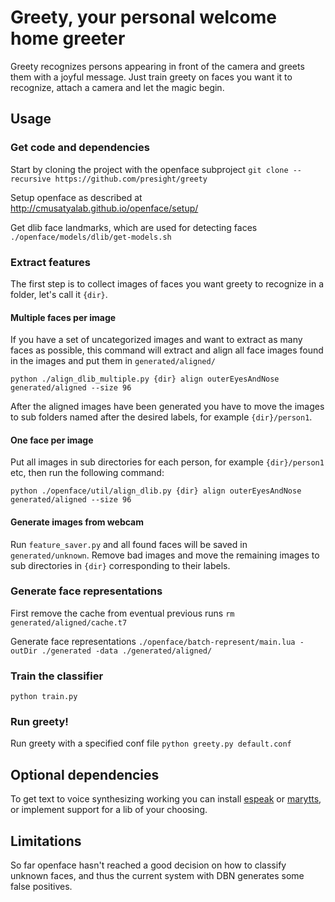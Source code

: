 # Greety, your personal welcome home greeter

Greety recognizes persons appearing in front of the camera and greets them with a joyful message. 
Just train greety on faces you want it to recognize, attach a camera and let the magic begin.


## Usage

### Get code and dependencies
Start by cloning the project with the openface subproject
`git clone --recursive https://github.com/presight/greety`

Setup openface as described at http://cmusatyalab.github.io/openface/setup/

Get dlib face landmarks, which are used for detecting faces
`./openface/models/dlib/get-models.sh`


### Extract features

The first step is to collect images of faces you want greety to recognize in a folder, let's call it `{dir}`.

#### Multiple faces per image
If you have a set of uncategorized images and want to extract as many faces as possible, this command will extract and align all face images found in the images and put them in `generated/aligned/` 

`python ./align_dlib_multiple.py {dir} align outerEyesAndNose generated/aligned --size 96`

After the aligned images have been generated you have to move the images to sub folders named after the desired labels, for example `{dir}/person1`.

#### One face per image
Put all images in sub directories for each person, for example `{dir}/person1` etc, then run the following command: 

`python ./openface/util/align_dlib.py {dir} align outerEyesAndNose generated/aligned --size 96`

#### Generate images from webcam 
Run `feature_saver.py` and all found faces will be saved in `generated/unknown`. Remove bad images and move the remaining images to sub directories in `{dir}` corresponding to their labels.


### Generate face representations
First remove the cache from eventual previous runs
`rm generated/aligned/cache.t7` 

Generate face representations
`./openface/batch-represent/main.lua -outDir ./generated -data ./generated/aligned/`


### Train the classifier
`python train.py`


### Run greety! ###
Run greety with a specified conf file
`python greety.py default.conf`


## Optional dependencies ##
To get text to voice synthesizing working you can install [espeak](http://espeak.sourceforge.net/) or [marytts](http://mary.dfki.de/), or implement support for a lib of your choosing.


## Limitations ##
So far openface hasn't reached a good decision on how to classify unknown faces, and thus the current system with DBN generates some false positives.
